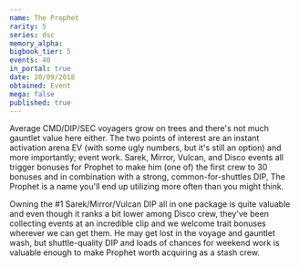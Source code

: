 ```yaml
---
name: The Prophet
rarity: 5
series: dsc
memory_alpha:
bigbook_tier: 5
events: 40
in_portal: true
date: 20/09/2018
obtained: Event
mega: false
published: true
---
```


Average CMD/DIP/SEC voyagers grow on trees and there's not much gauntlet value here either. The two points of interest are an instant activation arena EV (with some ugly numbers, but it's still an option) and more importantly; event work. Sarek, Mirror, Vulcan, and Disco events all trigger bonuses for Prophet to make him (one of) the first crew to 30 bonuses and in combination with a strong, common-for-shuttles DIP, The Prophet is a name you'll end up utilizing more often than you might think.

Owning the #1 Sarek/Mirror/Vulcan DIP all in one package is quite valuable and even though it ranks a bit lower among Disco crew, they've been collecting events at an incredible clip and we welcome trait bonuses wherever we can get them. He may get lost in the voyage and gauntlet wash, but shuttle-quality DIP and loads of chances for weekend work is valuable enough to make Prophet worth acquiring as a stash crew.
